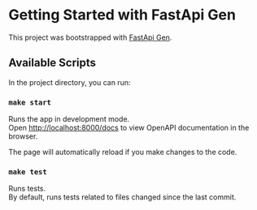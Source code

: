 # Getting Started with FastApi Gen

This project was bootstrapped with [FastApi Gen](https://github.com/mirpo/fastapi-gen).

## Available Scripts

In the project directory, you can run:

### `make start`

Runs the app in development mode.<br>
Open [http://localhost:8000/docs](http://localhost:8000/docs) to view OpenAPI documentation in the browser.

The page will automatically reload if you make changes to the code.

### `make test`

Runs tests.<br>
By default, runs tests related to files changed since the last commit.
